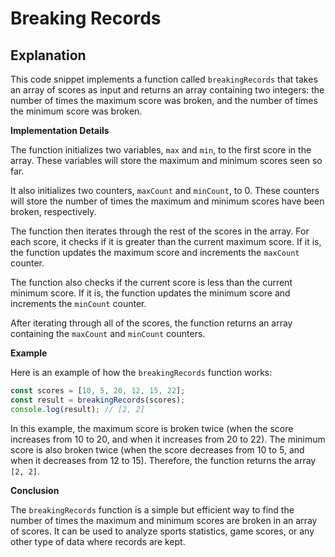  # Breaking Records

 ## Explanation

This code snippet implements a function called `breakingRecords` that takes an array of scores as input and returns an array containing two integers: the number of times the maximum score was broken, and the number of times the minimum score was broken.

**Implementation Details**

The function initializes two variables, `max` and `min`, to the first score in the array. These variables will store the maximum and minimum scores seen so far.

It also initializes two counters, `maxCount` and `minCount`, to 0. These counters will store the number of times the maximum and minimum scores have been broken, respectively.

The function then iterates through the rest of the scores in the array. For each score, it checks if it is greater than the current maximum score. If it is, the function updates the maximum score and increments the `maxCount` counter.

The function also checks if the current score is less than the current minimum score. If it is, the function updates the minimum score and increments the `minCount` counter.

After iterating through all of the scores, the function returns an array containing the `maxCount` and `minCount` counters.

**Example**

Here is an example of how the `breakingRecords` function works:

```javascript
const scores = [10, 5, 20, 12, 15, 22];
const result = breakingRecords(scores);
console.log(result); // [2, 2]
```

In this example, the maximum score is broken twice (when the score increases from 10 to 20, and when it increases from 20 to 22). The minimum score is also broken twice (when the score decreases from 10 to 5, and when it decreases from 12 to 15). Therefore, the function returns the array `[2, 2]`.

**Conclusion**

The `breakingRecords` function is a simple but efficient way to find the number of times the maximum and minimum scores are broken in an array of scores. It can be used to analyze sports statistics, game scores, or any other type of data where records are kept.

